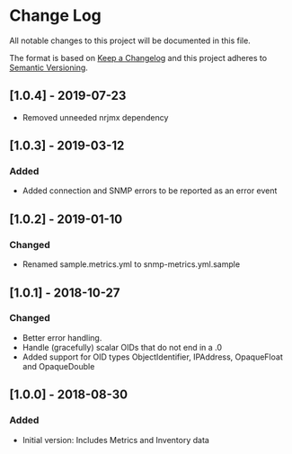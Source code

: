 # Change Log

All notable changes to this project will be documented in this file.

The format is based on [Keep a Changelog](http://keepachangelog.com/)
and this project adheres to [Semantic Versioning](http://semver.org/).

## [1.0.4] - 2019-07-23
- Removed unneeded nrjmx dependency

## [1.0.3] - 2019-03-12

### Added

- Added connection and SNMP errors to be reported as an error event

## [1.0.2] - 2019-01-10

### Changed

- Renamed sample.metrics.yml to snmp-metrics.yml.sample

## [1.0.1] - 2018-10-27

### Changed

- Better error handling.
- Handle (gracefully) scalar OIDs that do not end in a .0
- Added support for OID types ObjectIdentifier, IPAddress, OpaqueFloat and OpaqueDouble

## [1.0.0] - 2018-08-30

### Added

- Initial version: Includes Metrics and Inventory data
